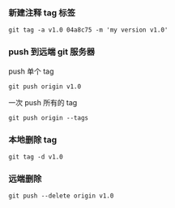 ### 新建注释 tag 标签

```
git tag -a v1.0 04a8c75 -m 'my version v1.0'
```

### push 到远端 git 服务器

push 单个 tag
```
git push origin v1.0
```

一次 push 所有的 tag
```
git push origin --tags
```

### 本地删除 tag

```
git tag -d v1.0
```

### 远端删除

```
git push --delete origin v1.0
```

